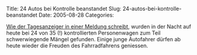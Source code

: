 Title: 24 Autos bei Kontrolle beanstandet
Slug: 24-autos-bei-kontrolle-beanstandet
Date: 2005-08-28
Categories:

<a href="http://www.tagi.ch/dyn/news/zuerich/533665.html">Wie der Tagesanzeiger in einer Meldung schreibt</a>, wurden in der Nacht auf heute bei 24 von 35 (!) kontrollierten Personenwagen zum Teil schwerwiegende Mängel gefunden. Einige junge Autofahrer dürfen ab heute wieder die Freuden des Fahrradfahrens geniessen.
